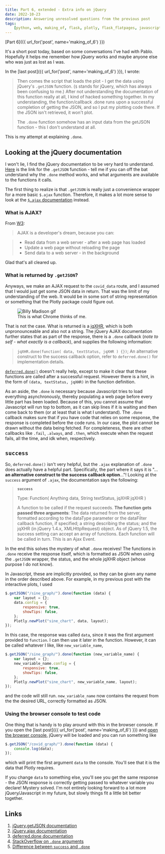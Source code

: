 ```yaml
---
title: Part 6, extended - Extra info on jQuery
date: 2022-10-23
description: Answering unresolved questions from the previous post
tags:
    [python, web, making_of, flask, plotly, flask_flatpages, javascript, jQuery]
---
```


[Part 6]({{ url_for('post', name='making_of_6') }})

It's a short post today, based on some conversations I've had with Pablo.
Hopefully it helps me remember how jQuery works and maybe anyone else who was
just as lost as I was.

In the [last post]({{ url_for('post', name='making_of_6') }}), I wrote:

> Then comes the script that loads the plot - I get the data using jQuery's
> `.getJSON` function. (`$` stands for jQuery, which has always been confusing
> to me.) After not understanding the documentation of this function really at
> all, I kind of hacked something together. In my understanding, the
> function/callback .done runs upon a successful completion of getting the JSON,
> and so I put my plotting code there. If the JSON isn't retrieved, it won't
> plot.
>
> The `.done` function somehow has an input data from the getJSON function -
> this I don't understand at all.

This is my attempt at explaining `.done`.

## Looking at the jQuery documentation

I won't lie, I find the jQuery documentation to be very hard to understand.
[Here](https://api.jquery.com/jquery.getjson/) is the link for the `.getJSON`
function - tell me if you can off the bat understand why the `.done` method
works, and what arguments are available to the functions it calls.

The first thing to realize is that `.getJSON` is really just a convenience
wrapper for a more basic `$.ajax` function. Therefore, it makes a lot more sense
to look at the [`$.ajax` documentation](https://api.jquery.com/jQuery.ajax/)
instead.

### What is AJAX?

From [W3](https://www.w3schools.com/whatis/whatis_ajax.asp):

> AJAX is a developer's dream, because you can:

> -   Read data from a web server - after a web page has loaded
> -   Update a web page without reloading the page
> -   Send data to a web server - in the background

Glad that's all cleared up.

### What is returned by `.getJSON`?

Anyways, we make an AJAX request to the `covid_data` route, and I assumed that I
would just get some JSON data in return. That was the limit of my understanding
of the web. It would be in some sort of string representation or something that
the Plotly package could figure out.

<figure>
<img async src="https://media0.giphy.com/media/HX7pvh1mIqImc/giphy.gif" alt="Billy Madison gif">
<figcaption>This is what Chrome thinks of me.</figcaption>
</figure>

That is not the case. What is returned is a
[jqXHR](https://api.jquery.com/Types/#jqXHR:~:text=Mozilla%20Developer%20Network-,jqXHR,For%20more%20information%2C%20see%20the%20jqXHR%20section%20of%20the%20%24.ajax%20entry,-Thenable),
which is both unpronounceable and also not a string. The jQuery AJAX
documentation further states that as part of the response, there is a `.done`
callback (_note to self - what exactly is a callback_), and supplies the
following information:

> `jqXHR.done(function( data, textStatus, jqXHR ) {})`; An alternative construct
> to the success callback option, refer to `deferred.done()` for implementation
> details.

[`deferred.done()`](https://api.jquery.com/deferred.done) doesn't really help,
except to make it clear that these functions are called after a successful
request. However there is a hint, in the form of `(data, textStatus, jqXHR)` in
the function definition.

As an aside, the `.done` is necessary because Javascript tries to load
everything asynchronously, thereby populating a web page before every little
part has been loaded. Because of this, you cannot assume that Javascript will
run top to bottom, as it can skip lines if it is waiting and then come back to
them (or at least that is what I understand). The `.done` callback makes sure
that if you have code that relies on some response, the response is completed
before the code runs. In our case, the plot cannot be drawn without the data
being fetched. For completeness, there are other callbacks like `.fail`,
`.always`, and `.then`, which execute when the request fails, all the time, and
idk when, respectively.

## `success`

So, `deferred.done()` isn't very helpful, but the `.ajax` explanation of `.done`
does actually have a helpful part. Specifically, the part where it says it is
"... **an alternative construct to the success callback option**..."! Looking at
the `success` argument of `.ajax`, the documentation says the following:

> **`success`**
>
> Type: Function( Anything data, String textStatus, jqXHR jqXHR )
>
> A function to be called if the request succeeds. **The function gets passed
> three arguments**: The data returned from the server, formatted according to
> the dataType parameter or the dataFilter callback function, if specified; a
> string describing the status; and the jqXHR (in jQuery 1.4.x, XMLHttpRequest)
> object. As of jQuery 1.5, the success setting can accept an array of
> functions. Each function will be called in turn. This is an Ajax Event.

In the end this solves the mystery of what `.done` receives! The functions in
`.done` receive the response itself, which is formatted as JSON when using the
`.getJSON` wrapper, the status, and the whole jqXHR object (whose purpose I do
not know).

In Javascript, these are implicitly provided, so they can be given any name in
the order described above. For example, in my previous post with the interactive
plots, I used

```javascript
$.getJSON("/sine_graph/").done(function (data) {
    var layout = {};
    data.config = {
        responsive: true,
        showTips: false,
    };
    Plotly.newPlot("sine_chart", data, layout);
});
```

In this case, the response was called `data`, since it was the first argument
provided to `function`. I can then use it later in the function. However, it can
be called whatever I like, like `new_variable_name`,

```javascript
$.getJSON("/sine_graph/").done(function (new_variable_name) {
    var layout = {};
    new_variable_name.config = {
        responsive: true,
        showTips: false,
    };
    Plotly.newPlot("sine_chart", new_variable_name, layout);
});
```

and the code will still run. `new_variable_name` now contains the request from
the the desired URL, correctly formatted as JSON.

### Using the browser console to test code

One thing that is handy is to play around with this in the browser console. If
you open the [last post]({{ url_for('post', name='making_of_6') }}) and
[open the browser console](https://balsamiq.com/support/faqs/browserconsole/),
jQuery will be loaded and you can run something like

```javascript
$.getJSON("/covid_graph/").done(function (data) {
    console.log(data);
});
```

which will print the first argument `data` to the console. You'll see that it is
the data that Plotly requires.

If you change `data` to something else, you'll see you get the same response -
the JSON response is correctly getting passed to whatever variable you declare!
Mystery solved. I'm not entirely looking forward to a lot more jQuery/Javascript
in my future, but slowly things fit a little bit better together.

## Links

1. [jQuery.getJSON documentation](https://api.jquery.com/jquery.getjson)
2. [jQuery.ajax documentation](https://api.jquery.com/jQuery.ajax/)
3. [deferred.done documentation](https://api.jquery.com/deferred.done/)
4. [StackOverflow on `.done` arguments](https://stackoverflow.com/questions/13141028/what-arguments-are-supplied-to-the-function-inside-an-ajax-done)
5. [Difference between `success` and `.done`](https://stackoverflow.com/questions/23065907/why-does-jquery-getjson-have-a-success-and-a-done-function)
